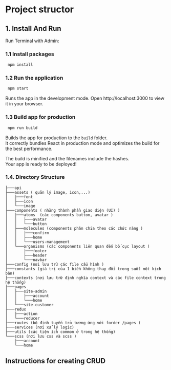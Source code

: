 # Project structor

## 1. Install And Run

Run Terminal with Admin:

### 1.1 Install packages

```bash
 npm install
```

### 1.2 Run the application

```bash
 npm start
```

Runs the app in the development mode.
Open http://localhost:3000 to view it in your browser.

### 1.3 Build app for production

```bash
 npm run build
```

Builds the app for production to the `build` folder.\
It correctly bundles React in production mode and optimizes the build for the best performance.

The build is minified and the filenames include the hashes.\
Your app is ready to be deployed!

### 1.4. Directory Structure

```
├───api
├───assets ( quản lý image, icon,...)
│   ├───font
│   ├───icon
│   └───image
├───components ( những thành phần giao diện (UI) )
│   ├───atoms  (các components button, avatar )
│   │   ├───avatar
│   │   └───button
│   ├───molecules (components phân chia theo các chức năng )
│   │   ├───confirm
│   │   ├───home
│   │   └───users-management
│   └───organisms (các components liên quan đến bố cục layout )
│       ├───footer
│       ├───header
│       └───navbar
├───config (nơi lưu trữ các file cấu hình )
├───constants (giá trị của 1 biến không thay đổi trong suốt một kịch bản)
├───contexts (nơi lưu trữ định nghĩa context và các file context trong hệ thống)
├───pages
│   ├───site-admin
│   │   ├───account
│   │   └───home
│   └───site-customer
├───redux
│   ├───action
│   └───reducer
├───routes (bộ định tuyến trỏ tương ứng với forder /pages )
├───services (nơi xử lý logic)
├───utils (các tiện ích common ở trong hệ thống)
└───scss (nơi lưu css và scss )
    ├───account
    └───home
```

## Instructions for creating CRUD
